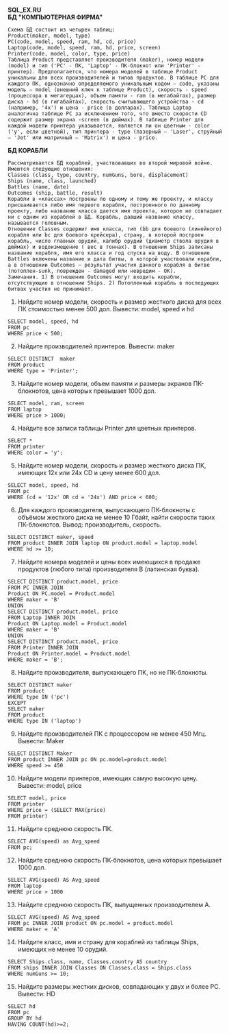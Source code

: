 **SQL_EX.RU**  
**БД "КОМПЬЮТЕРНАЯ ФИРМА"**
```
Схема БД состоит из четырех таблиц:
Product(maker, model, type)
PC(code, model, speed, ram, hd, cd, price)
Laptop(code, model, speed, ram, hd, price, screen)
Printer(code, model, color, type, price)
Таблица Product представляет производителя (maker), номер модели (model) и тип ('PC' - ПК, 'Laptop' - ПК-блокнот или 'Printer' - принтер). Предполагается, что номера моделей в таблице Product уникальны для всех производителей и типов продуктов. В таблице PC для каждого ПК, однозначно определяемого уникальным кодом – code, указаны модель – model (внешний ключ к таблице Product), скорость - speed (процессора в мегагерцах), объем памяти - ram (в мегабайтах), размер диска - hd (в гигабайтах), скорость считывающего устройства - cd (например, '4x') и цена - price (в долларах). Таблица Laptop аналогична таблице РС за исключением того, что вместо скорости CD содержит размер экрана -screen (в дюймах). В таблице Printer для каждой модели принтера указывается, является ли он цветным - color ('y', если цветной), тип принтера - type (лазерный – 'Laser', струйный – 'Jet' или матричный – 'Matrix') и цена - price.  
```
**БД КОРАБЛИ**  
```
Рассматривается БД кораблей, участвовавших во второй мировой войне. Имеются следующие отношения:
Classes (class, type, country, numGuns, bore, displacement)
Ships (name, class, launched)
Battles (name, date)
Outcomes (ship, battle, result)
Корабли в «классах» построены по одному и тому же проекту, и классу присваивается либо имя первого корабля, построенного по данному проекту, либо названию класса дается имя проекта, которое не совпадает ни с одним из кораблей в БД. Корабль, давший название классу, называется головным.
Отношение Classes содержит имя класса, тип (bb для боевого (линейного) корабля или bc для боевого крейсера), страну, в которой построен корабль, число главных орудий, калибр орудий (диаметр ствола орудия в дюймах) и водоизмещение ( вес в тоннах). В отношении Ships записаны название корабля, имя его класса и год спуска на воду. В отношение Battles включены название и дата битвы, в которой участвовали корабли, а в отношении Outcomes – результат участия данного корабля в битве (потоплен-sunk, поврежден - damaged или невредим - OK).
Замечания. 1) В отношение Outcomes могут входить корабли, отсутствующие в отношении Ships. 2) Потопленный корабль в последующих битвах участия не принимает.
```
1. Найдите номер модели, скорость и размер жесткого диска для всех ПК стоимостью менее 500 дол. Вывести: model, speed и hd
```
SELECT model, speed, hd
FROM pc
WHERE price < 500;
```
2. Найдите производителей принтеров. Вывести: maker
```
SELECT DISTINCT  maker 
FROM product
WHERE type = 'Printer';
```
3. Найдите номер модели, объем памяти и размеры экранов ПК-блокнотов, цена которых превышает 1000 дол.
```
SELECT model, ram, screen
FROM laptop
WHERE price > 1000;
```
4. Найдите все записи таблицы Printer для цветных принтеров.
```
SELECT * 
FROM printer
WHERE color = 'y';
```
5. Найдите номер модели, скорость и размер жесткого диска ПК, имеющих 12x или 24x CD и цену менее 600 дол.
```
SELECT model, speed, hd
FROM pc
WHERE (cd = '12x' OR cd = '24x') AND price < 600;
```
6. Для каждого производителя, выпускающего ПК-блокноты c объёмом жесткого диска не менее 10 Гбайт, найти скорости таких ПК-блокнотов. Вывод: производитель, скорость.
```
SELECT DISTINCT maker, speed 
FROM product INNER JOIN laptop ON product.model = laptop.model
WHERE hd >= 10;
```
7. Найдите номера моделей и цены всех имеющихся в продаже продуктов (любого типа) производителя B (латинская буква).
```
SELECT DISTINCT product.model, price
FROM PC INNER JOIN
Product ON PC.model = Product.model
WHERE maker = 'B'
UNION
SELECT DISTINCT product.model, price
FROM Laptop INNER JOIN
Product ON Laptop.model = Product.model
WHERE maker = 'B'
UNION
SELECT DISTINCT product.model, price
FROM Printer INNER JOIN
Product ON Printer.model = Product.model
WHERE maker = 'B';
```
8. Найдите производителя, выпускающего ПК, но не ПК-блокноты.
```
SELECT DISTINCT maker 
FROM product
WHERE type IN ('pc')
EXCEPT
SELECT maker
FROM product
WHERE type IN ('laptop')
```
9. Найдите производителей ПК с процессором не менее 450 Мгц. Вывести: Maker
```
SELECT DISTINCT Maker
FROM product INNER JOIN pc ON pc.model=product.model
WHERE speed >= 450

```
10. Найдите модели принтеров, имеющих самую высокую цену. Вывести: model, price
```
SELECT model, price
FROM printer
WHERE price = (SELECT MAX(price) 
FROM printer)
```
11. Найдите среднюю скорость ПК.
```
SELECT AVG(speed) as Avg_speed
FROM pc;
```
12. Найдите среднюю скорость ПК-блокнотов, цена которых превышает 1000 дол.
```
SELECT AVG(speed) AS Avg_speed
FROM laptop
WHERE price > 1000
```
13. Найдите среднюю скорость ПК, выпущенных производителем A.
```
SELECT AVG(speed) AS Avg_speed
FROM pc INNER JOIN product ON pc.model = product.model
WHERE maker = 'A'
```  
14. Найдите класс, имя и страну для кораблей из таблицы Ships, имеющих не менее 10 орудий.
```
SELECT Ships.class, name, Classes.country AS country
FROM ships INNER JOIN Classes ON Classes.class = Ships.class
WHERE numGuns >= 10;
```
15. Найдите размеры жестких дисков, совпадающих у двух и более PC. Вывести: HD
```
SELECT hd
FROM pc
GROUP BY hd
HAVING COUNT(hd)>=2;
```